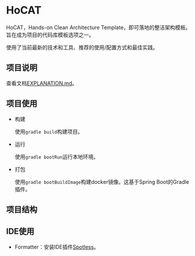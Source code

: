 # HoCAT

HoCAT，Hands-on Clean Architecture Template，即可落地的整洁架构模板。旨在成为项目的代码库模板选项之一。

使用了当前最新的技术和工具、推荐的使用/配置方式和最佳实践。

## 项目说明

查看文档[EXPLANATION.md](docs/EXPLANATION.md)。

## 项目使用

- 构建

  使用`gradle build`构建项目。

- 运行

  使用`gradle bootRun`运行本地环境。

- 打包

  使用`gradle bootBuildImage`构建docker镜像。这基于Spring Boot的Gradle插件。

## 项目结构

## IDE使用

- Formatter：安装IDE插件[Spotless](https://github.com/diffplug/spotless)。
